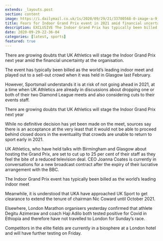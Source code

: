 ```yaml
---
extends: _layouts.post
section: content
image: https://i.dailymail.co.uk/1s/2020/09/29/21/33780568-0-image-a-9_1601410431487.jpg 
title: Fears for Indoor Grand Prix event in 2021 amid financial uncertainty 
description: EXCLUSIVE The Indoor Grand Prix has typically been billed as the worlds leading indoor meet and played out to a sell-out crowd when it was held in Glasgow last February. 
date: 2020-09-29-22-36-04 
categories: [latest, sports] 
featured: true 
--- 
```

There are growing doubts that UK Athletics will stage the Indoor Grand Prix next year amid the financial uncertainty at the organisation.

The event has typically been billed as the world’s leading indoor meet and played out to a sell-out crowd when it was held in Glasgow last February.

However, Sportsmail understands it is at risk of not going ahead in 2021, at a time when UK Athletics are already in discussions about dropping one or both of their two Diamond League meets and also considering cuts to their events staff.

There are growing doubts that UK Athletics will stage the Indoor Grand Prix next year

While no definitive decision has yet been made on the meet, sources say there is an acceptance at the very least that it would not be able to proceed behind closed doors in the eventuality that crowds are unable to return to sport early in 2021.

UK Athletics, who have held talks with Birmingham and Glasgow about hosting the Grand Prix, are set to cut up to 25 per cent of their staff as they feel the bite of a reduced television deal. CEO Joanna Coates is currently in conversations for a new broadcast contract after the expiry of their lucrative arrangement with the BBC.

The Indoor Grand Prix event has typically been billed as the world’s leading indoor meet

Meanwhile, it is understood that UKA have approached UK Sport to get clearance to extend the tenure of chairman Nic Coward until October 2021.

Elsewhere, London Marathon organisers yesterday confirmed that athlete Degitu Azimeraw and coach Haji Adilo both tested positive for Covid in Ethiopia and therefore have not travelled to London for Sunday’s race. 

Competitors in the elite fields are currently in a biosphere at a London hotel and will have further testing on Friday.

